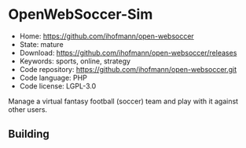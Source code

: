 # OpenWebSoccer-Sim

- Home: https://github.com/ihofmann/open-websoccer
- State: mature
- Download: https://github.com/ihofmann/open-websoccer/releases
- Keywords: sports, online, strategy
- Code repository: https://github.com/ihofmann/open-websoccer.git
- Code language: PHP
- Code license: LGPL-3.0

Manage a virtual fantasy football (soccer) team and play with it against other users.

## Building
